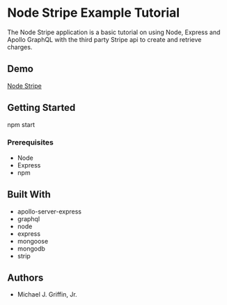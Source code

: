 # Node Stripe Example Tutorial

The Node Stripe application is a basic tutorial on using Node, Express and Apollo GraphQL with the third party Stripe api to create and retrieve charges.

## Demo
<a href="https://md-node-stripe.herokuapp.com/graphql" target="_blank">Node Stripe</a>

## Getting Started

npm start 


### Prerequisites

-   Node
-   Express
-   npm


## Built With
-   apollo-server-express
-   graphql
-   node
-   express
-   mongoose
-   mongodb
-   strip



## Authors
-   Michael J. Griffin, Jr.